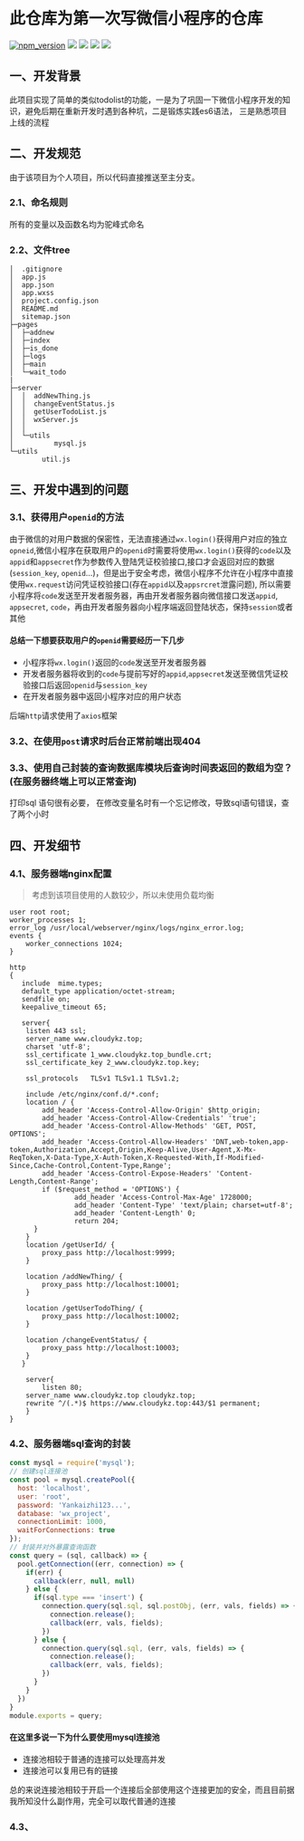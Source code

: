 # 此仓库为第一次写微信小程序的仓库

[![npm_version](https://img.shields.io/badge/npm-6.13.4-orange)](https://www.npmjs.com/)    ![](https://img.shields.io/badge/pm2-4.2.3-brightgreen)    ![](https://img.shields.io/badge/node-v12.15.0-blue)    ![](https://img.shields.io/badge/weChat-v1.03-green)     ![](https://img.shields.io/badge/nginx-1.6.1-brightgreen)



## 一、开发背景

此项目实现了简单的类似todolist的功能，一是为了巩固一下微信小程序开发的知识，避免后期在重新开发时遇到各种坑，二是锻炼实践es6语法， 三是熟悉项目上线的流程



## 二、开发规范

由于该项目为个人项目，所以代码直接推送至主分支。

### 2.1、命名规则

所有的变量以及函数名均为驼峰式命名

### 2.2、文件tree

```tree
│  .gitignore
│  app.js
│  app.json
│  app.wxss
│  project.config.json
│  README.md
│  sitemap.json
├─pages
│  ├─addnew
│  ├─index
│  ├─is_done
│  ├─logs
│  ├─main
│  └─wait_todo
|
├─server
│  │  addNewThing.js
│  │  changeEventStatus.js
│  │  getUserTodoList.js
│  │  wxServer.js
│  │
│  └─utils
│          mysql.js 
└─utils
        util.js
```





## 三、开发中遇到的问题

### 3.1、获得用户`openid`的方法

由于微信的对用户数据的保密性，无法直接通过`wx.login()`获得用户对应的独立`opneid`,微信小程序在获取用户的`openid`时需要将使用`wx.login()`获得的`code`以及`appid`和`appsecret`作为参数传入登陆凭证校验接口,接口才会返回对应的数据(`session_key`, `openid`...)，但是出于安全考虑，微信小程序不允许在小程序中直接使用`wx.request`访问凭证校验接口(存在`appid`以及`appsrcret`泄露问题), 所以需要小程序将`code`发送至开发者服务器，再由开发者服务器向微信接口发送`appid`, `appsecret`, `code`，再由开发者服务器向小程序端返回登陆状态，保持`session`或者其他

#### 总结一下想要获取用户的`openid`需要经历一下几步

 - 小程序将`wx.login()`返回的`code`发送至开发者服务器
 - 开发者服务器将收到的`code`与提前写好的`appid`,`appsecret`发送至微信凭证校验接口后返回`openid`与`session_key`
- 在开发者服务器中返回小程序对应的用户状态

后端`http`请求使用了`axios`框架



### 3.2、在使用`post`请求时后台正常前端出现404



### 3.3、使用自己封装的查询数据库模块后查询时间表返回的数组为空？(在服务器终端上可以正常查询)

打印sql 语句很有必要， 在修改变量名时有一个忘记修改，导致sql语句错误，查了两个小时



## 四、开发细节

### 4.1、服务器端nginx配置

> 考虑到该项目使用的人数较少，所以未使用负载均衡

```nginx
user root root;
worker_processes 1;
error_log /usr/local/webserver/nginx/logs/nginx_error.log;
events {
	worker_connections 1024;
}

http
{
   include	mime.types;
   default_type application/octet-stream;
   sendfile on;
   keepalive_timeout 65;

   server{
    listen 443 ssl;
    server_name www.cloudykz.top;
    charset 'utf-8';
    ssl_certificate	1_www.cloudykz.top_bundle.crt;
    ssl_certificate_key 2_www.cloudykz.top.key;

    ssl_protocols	TLSv1 TLSv1.1 TLSv1.2;
    
    include /etc/nginx/conf.d/*.conf;
    location / {
        add_header 'Access-Control-Allow-Origin' $http_origin;
        add_header 'Access-Control-Allow-Credentials' 'true';
        add_header 'Access-Control-Allow-Methods' 'GET, POST, OPTIONS';
        add_header 'Access-Control-Allow-Headers' 'DNT,web-token,app-token,Authorization,Accept,Origin,Keep-Alive,User-Agent,X-Mx-ReqToken,X-Data-Type,X-Auth-Token,X-Requested-With,If-Modified-Since,Cache-Control,Content-Type,Range';
        add_header 'Access-Control-Expose-Headers' 'Content-Length,Content-Range';
        if ($request_method = 'OPTIONS') {
                add_header 'Access-Control-Max-Age' 1728000;
                add_header 'Content-Type' 'text/plain; charset=utf-8';
                add_header 'Content-Length' 0;
                return 204;
      }
    }
    location /getUserId/ {
		proxy_pass http://localhost:9999;
    } 
            
    location /addNewThing/ {
        proxy_pass http://localhost:10001;
    }
            
    location /getUserTodoThing/ {
    	proxy_pass http://localhost:10002;
    }
            
    location /changeEventStatus/ {
    	proxy_pass http://localhost:10003;
    }
   }
	
    server{	
        listen 80;
	server_name www.cloudykz.top cloudykz.top;
	rewrite ^/(.*)$ https://www.cloudykz.top:443/$1 permanent;
    }
}
```



### 4.2、服务器端sql查询的封装

```js
const mysql = require('mysql');
// 创建sql连接池
const pool = mysql.createPool({
  host: 'localhost',
  user: 'root',
  password: 'Yankaizhi123...',
  database: 'wx_project',
  connectionLimit: 1000,
  waitForConnections: true
});
// 封装并对外暴露查询函数
const query = (sql, callback) => {
  pool.getConnection((err, connection) => {
    if(err) {
      callback(err, null, null)
    } else {
      if(sql.type === 'insert') {
        connection.query(sql.sql, sql.postObj, (err, vals, fields) => {
          connection.release();
          callback(err, vals, fields);
        })
      } else {
        connection.query(sql.sql, (err, vals, fields) => {
          connection.release();
          callback(err, vals, fields);
        })
      }
    }
  })
}
module.exports = query;
```

#### 在这里多说一下为什么要使用mysql连接池

- 连接池相较于普通的连接可以处理高并发
- 连接池可以复用已有的链接

总的来说连接池相较于开启一个连接后全部使用这个连接更加的安全，而且目前据我所知没什么副作用，完全可以取代普通的连接

### 4.3、